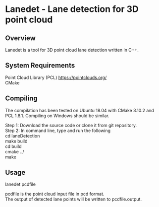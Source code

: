 Lanedet - Lane detection for 3D point cloud
===========================================

Overview
--------

Lanedet is a tool for 3D point cloud lane detection written in C++.   

System Requirements 
-------------------
Point Cloud Library (PCL) https://pointclouds.org/  
CMake


Compiling 
---------
The compilation has been tested on Ubuntu 18.04 with CMake 3.10.2 and PCL 1.8.1. Compiling on Windows should be similar.
 
Step 1: Download the source code or clone it from git repository.  
Step 2: In command line, type and run the following  
cd laneDetection  
make build  
cd build  
cmake ../  
make


Usage
-----
lanedet pcdfile

pcdfile is the point cloud input file in pcd format.  
The output of detected lane points will be written to pcdfile.output. 


